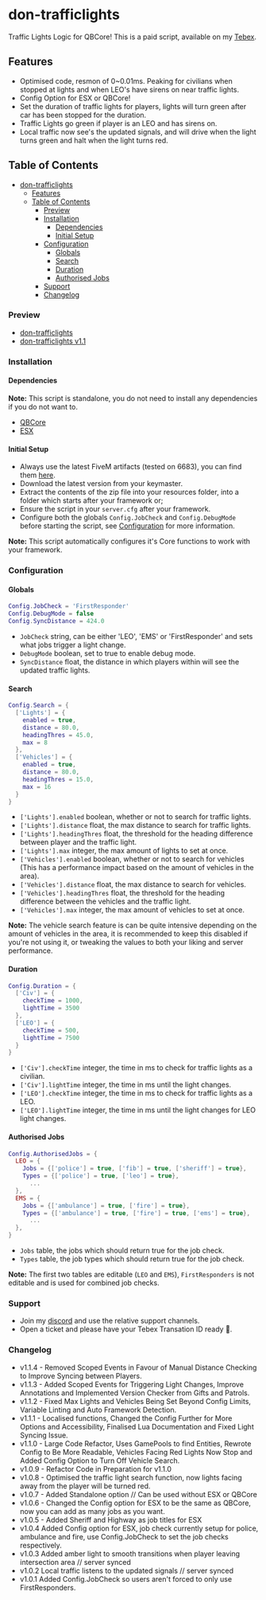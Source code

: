# don-trafficlights

Traffic Lights Logic for QBCore! This is a paid script, available on my [Tebex](https://dons-developments.tebex.io/package/5370160).

## Features

- Optimised code, resmon of 0~0.01ms. Peaking for civilians when stopped at lights and when LEO's have sirens on near traffic lights.
- Config Option for ESX or QBCore!
- Set the duration of traffic lights for players, lights will turn green after car has been stopped for the duration.
- Traffic Lights go green if player is an LEO and has sirens on.
- Local traffic now see's the updated signals, and will drive when the light turns green and halt when the light turns red.

## Table of Contents

- [don-trafficlights](#don-trafficlights)
  - [Features](#features)
  - [Table of Contents](#table-of-contents)
    - [Preview](#preview)
    - [Installation](#installation)
      - [Dependencies](#dependencies)
      - [Initial Setup](#initial-setup)
    - [Configuration](#configuration)
      - [Globals](#globals)
      - [Search](#search)
      - [Duration](#duration)
      - [Authorised Jobs](#authorised-jobs)
    - [Support](#support)
    - [Changelog](#changelog)

### Preview

- [don-trafficlights](https://www.youtube.com/watch?v=xx_WiEObrHk)
- [don-trafficlights v1.1](https://streamable.com/1a4gll)

### Installation

#### Dependencies

**Note:** This script is standalone, you do not need to install any dependencies if you do not want to.

- [QBCore](https://github.com/qbcore-framework/qb-core)
- [ESX](https://github.com/esx-framework/esx-legacy)

#### Initial Setup

- Always use the latest FiveM artifacts (tested on 6683), you can find them [here](https://runtime.fivem.net/artifacts/fivem/build_server_windows/master/).
- Download the latest version from your keymaster.
- Extract the contents of the zip file into your resources folder, into a folder which starts after your framework or;
- Ensure the script in your `server.cfg` after your framework.
- Configure both the globals `Config.JobCheck` and `Config.DebugMode` before starting the script, see [Configuration](#configuration) for more information.

**Note:** This script automatically configures it's Core functions to work with your framework.

### Configuration

#### Globals

```lua
Config.JobCheck = 'FirstResponder'
Config.DebugMode = false
Config.SyncDistance = 424.0
```

- `JobCheck` string, can be either 'LEO', 'EMS' or 'FirstResponder' and sets what jobs trigger a light change.
- `DebugMode` boolean, set to true to enable debug mode.
- `SyncDistance` float, the distance in which players within will see the updated traffic lights.

#### Search

```lua
Config.Search = {
  ['Lights'] = {
    enabled = true,
    distance = 80.0,
    headingThres = 45.0,
    max = 8
  },
  ['Vehicles'] = {
    enabled = true,
    distance = 80.0,
    headingThres = 15.0,
    max = 16
  }
}
```

- `['Lights'].enabled` boolean, whether or not to search for traffic lights.
- `['Lights'].distance` float, the max distance to search for traffic lights.
- `['Lights'].headingThres` float, the threshold for the heading difference between player and the traffic light.
- `['Lights'].max` integer, the max amount of lights to set at once.
- `['Vehicles'].enabled` boolean, whether or not to search for vehicles (This has a performance impact based on the amount of vehicles in the area).
- `['Vehicles'].distance` float, the max distance to search for vehicles.
- `['Vehicles'].headingThres` float, the threshold for the heading difference between the vehicles and the traffic light.
- `['Vehicles'].max` integer, the max amount of vehicles to set at once.
  
**Note:** The vehicle search feature is can be quite intensive depending on the amount of vehicles in the area, it is recommended to keep this disabled if you're not using it, or tweaking the values to both your liking and server performance.

#### Duration

```lua
Config.Duration = {
  ['Civ'] = {
    checkTime = 1000,
    lightTime = 3500
  },
  ['LEO'] = {
    checkTime = 500,
    lightTime = 7500
  }
}
```

- `['Civ'].checkTime` integer, the time in ms to check for traffic lights as a civilian.
- `['Civ'].lightTime` integer, the time in ms until the light changes.
- `['LEO'].checkTime` integer, the time in ms to check for traffic lights as a LEO.
- `['LEO'].lightTime` integer, the time in ms until the light changes for LEO light changes.

#### Authorised Jobs

```lua
Config.AuthorisedJobs = {
  LEO = {
    Jobs = {['police'] = true, ['fib'] = true, ['sheriff'] = true},
    Types = {['police'] = true, ['leo'] = true},
      ...
  },
  EMS = {
    Jobs = {['ambulance'] = true, ['fire'] = true},
    Types = {['ambulance'] = true, ['fire'] = true, ['ems'] = true},
      ...
  },
}
```

- `Jobs` table, the jobs which should return true for the job check.
- `Types` table, the job types which should return true for the job check.

**Note:** The first two tables are editable (`LEO` and `EMS`), `FirstResponders` is not editable and is used for combined job checks.

### Support

- Join my [discord](https://discord.gg/tVA58nbBuk) and use the relative support channels.
- Open a ticket and please have your Tebex Transation ID ready 🙂.

### Changelog

- v1.1.4 - Removed Scoped Events in Favour of Manual Distance Checking to Improve Syncing between Players.
- v1.1.3 - Added Scoped Events for Triggering Light Changes, Improve Annotations and Implemented Version Checker from Gifts and Patrols.
- v1.1.2 - Fixed Max Lights and Vehicles Being Set Beyond Config Limits, Variable Linting and Auto Framework Detection.
- v1.1.1 - Localised functions, Changed the Config Further for More Options and Accessibility, Finalised Lua Documentation and Fixed Light Syncing Issue.
- v1.1.0 - Large Code Refactor, Uses GamePools to find Entities, Rewrote Config to Be More Readable, Vehicles Facing Red Lights Now Stop and Added Config Option to Turn Off Vehicle Search.
- v1.0.9 - Refactor Code in Preparation for v1.1.0
- v1.0.8 - Optimised the traffic light search function, now lights facing away from the player will be turned red.
- v1.0.7 - Added Standalone option // Can be used without ESX or QBCore
- v1.0.6 - Changed the Config option for ESX to be the same as QBCore, now you can add as many jobs as you want.
- v1.0.5 - Added Sheriff and Highway as job titles for ESX
- v1.0.4 Added Config option for ESX, job check currently setup for police, ambulance and fire, use Config.JobCheck to set the job checks respectively.
- v1.0.3 Added amber light to smooth transitions when player leaving intersection area // server synced
- v1.0.2 Local traffic listens to the updated signals // server synced
- v1.0.1 Added Config.JobCheck so users aren't forced to only use FirstResponders.
